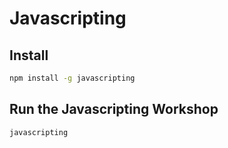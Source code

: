 # Javascripting

## Install

```bash
npm install -g javascripting
```

## Run the Javascripting Workshop

```bash
javascripting
```
